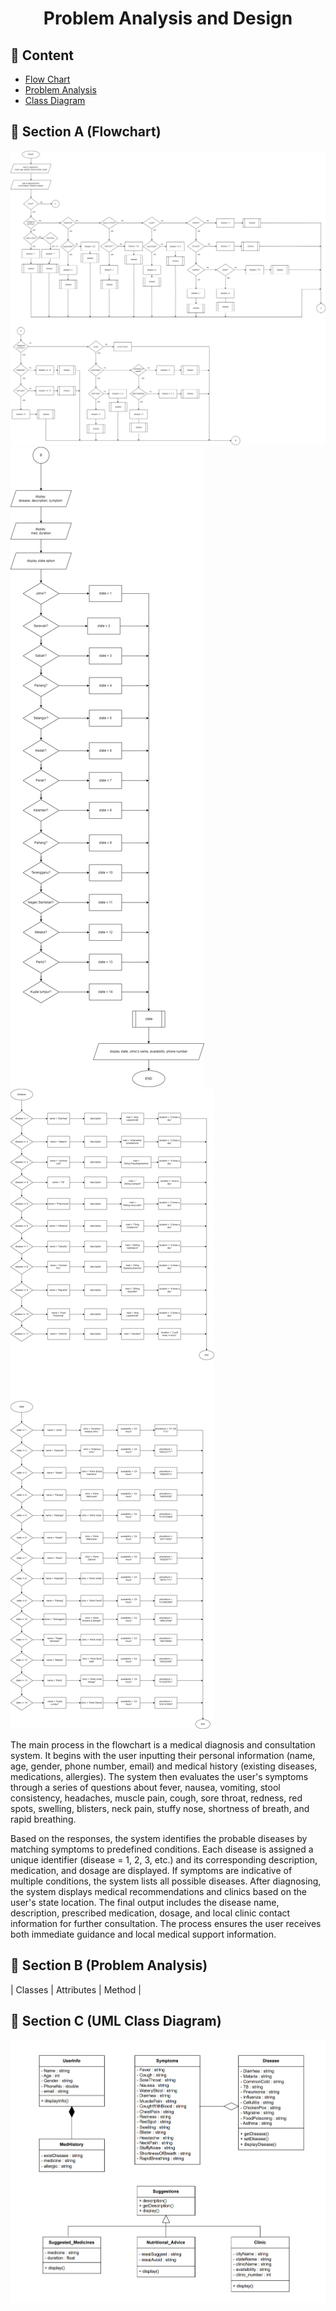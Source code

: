 <h1 align="center"> Problem Analysis and Design </h1>
<h2>📑 Content </h2>
<ul>
  <li><a href="#flowchart"> Flow Chart </a></li>
  <li><a href="#problemanalysis"> Problem Analysis </a></li>
  <li><a href="#umlclassdiagram"> Class Diagram </a></li>
</ul>

<h2 id="flowchart">🔗 Section A (Flowchart) </h2>

![](images/flowchart1.png)
![](images/flowchart2.png)
![](images/flowchart3.png)

The main process in the flowchart is a medical diagnosis and consultation system. It begins with the user inputting their personal information (name, age, gender, phone number, email) and medical history (existing diseases, medications, allergies). The system then evaluates the user's symptoms through a series of questions about fever, nausea, vomiting, stool consistency, headaches, muscle pain, cough, sore throat, redness, red spots, swelling, blisters, neck pain, stuffy nose, shortness of breath, and rapid breathing.

Based on the responses, the system identifies the probable diseases by matching symptoms to predefined conditions. Each disease is assigned a unique identifier (disease = 1, 2, 3, etc.) and its corresponding description, medication, and dosage are displayed. If symptoms are indicative of multiple conditions, the system lists all possible diseases. After diagnosing, the system displays medical recommendations and clinics based on the user's state location. The final output includes the disease name, description, prescribed medication, dosage, and local clinic contact information for further consultation. The process ensures the user receives both immediate guidance and local medical support information.

<h2 id="problemanalysis">🔗 Section B (Problem Analysis) </h2>

| Classes             | Attributes          | Method                  |

<h2 id="umlclassdiagram">🔗 Section C (UML Class Diagram) </h2>

![](images/UMLclassDiagram.png)
